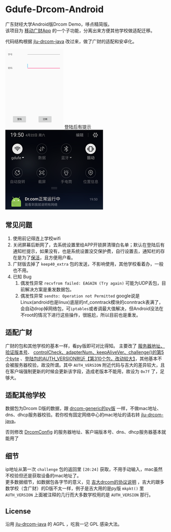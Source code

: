 # Gdufe-Drcom-Android
广东财经大学Android版Drcom Demo，哆点精简版。   
该项目为 [移动广财App](https://github.com/WeGdufe/MovingGdufe-Android) 的一个子功能，分离出来方便其他学校做适配迁移。  

代码结构根据 [jlu-drcom-java](https://github.com/drcoms/jlu-drcom-client/tree/master/jlu-drcom-java) 改过来，做了广财的适配和安卓化。   

![](readme/apk-small.png) 登陆后有提示 ![](readme/notification.png)

## 常见问题
1. 使用前记得连上学校wifi
1. 关闭屏幕后断网了，去系统设置里给APP开锁屏清理白名单；默认在登陆后有通知栏提示，如果没有，也是系统设置没交保护费，自行设置去，通知栏的存在是为了[保活](http://www.jianshu.com/p/63aafe3c12af)，且方便用户看。
1. 广财版去掉了 `keep40_extra` 包的发送，不影响使用，其他学校看着办，一般也不用。
1. 已知 Bug
   1. 偶发性异常 `recvfrom failed: EAGAIN (Try again)`  可能为UDP丢包，目前解决方案是重发数据包。
   1. 偶发性异常 `sendto: Operation not Permitted` google说是Linux(android也是linux)底层的nf_conntrack模块的conntrack表满了，会自动drop掉网络包，可`iptables`或者调最大值解决，但Android没法在不root的情况下进行这些操作，很尴尬，所以目前也是重发。

## 适配广财
广财的包和其他学校的基本一样，看py版即可对比得知。
主要改了 [服务器地址、验证版本号](https://github.com/wintercoder/Gdufe-Drcom-Android/blob/master/app/src/main/java/com/guang/drcomandroid/drcom/DrcomConfig.java)、 [controlCheck、adapterNum、keepAliveVer、challenge()的第5个byte](https://github.com/wintercoder/Gdufe-Drcom-Android/blob/master/app/src/main/java/com/guang/drcomandroid/drcom/DrcomService.java) 、[登陆包的AUTH_VERSION附近【第310个包，改动较大】](https://github.com/wintercoder/Gdufe-Drcom-Android/blob/master/app/src/main/java/com/guang/drcomandroid/drcom/DrcomService.java)，其他基本不会被服务器校验，故没所谓。其中 `AUTH_VERSION` 附近代码与吉大的差异较大，且在客户端强制更新的时候会更新该字段，造成老版本不能用，故设为 `0x7f` 了，足够大。


## 适配其他学校
数据包为Drcom D版的数据，跟 [drcom-generic的py版](https://github.com/drcoms/drcom-generic/blob/master/custom/drcom_d_%E5%B9%BF%E4%B8%9C%E8%B4%A2%E7%BB%8F%E5%A4%A7%E5%AD%A6.py) 一样，不做mac地址、dns、dhcp服务器校验。若你校有固定网络中心的mac地址的请右转 [jlu-drcom-java](https://github.com/drcoms/jlu-drcom-client/tree/master/jlu-drcom-java)。  

否则修改 [DrcomConfig](https://github.com/wintercoder/Gdufe-Drcom-Android/blob/master/app/src/main/java/com/guang/drcomandroid/drcom/DrcomConfig.java) 的服务器地址、客户端版本号、dns、dhcp服务器基本就能用了

## 细节
ip地址从第一次 `challenge` 包的返回里 `[20:24]` 获取，不用手动输入，mac虽然不校验但还是获取设备的mac地址了。  
更多数据细节，如数据包各字节的意义，见 [吉大drcom的协议说明](https://github.com/drcoms/jlu-drcom-client/blob/master/jlu-drcom-java/jlu-drcom-protocol.md) ，吉大的跟多数学校（含广财）的D版不太一样，例子是吉大用的是py版 `mkpkt()` 里 `AUTH_VERSION` 上面被注释的几行而大多数学校用的是 `AUTH_VERSION` 那行。

## License
沿用 [jlu-drcom-java](https://github.com/drcoms/jlu-drcom-client/tree/master/jlu-drcom-java) 的 AGPL ，吃我一记 GPL 感染大法。  

